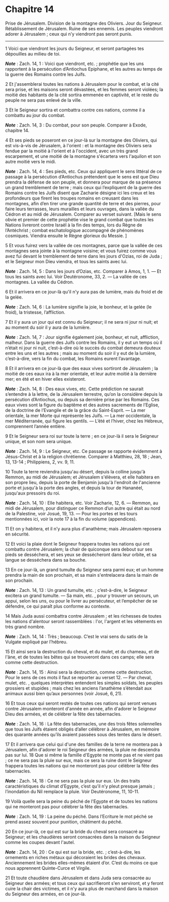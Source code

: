 # Chapitre 14

Prise de Jérusalem.
Division de la montagne des Oliviers.
Jour du Seigneur.
Rétablissement de Jérusalem.
Ruine de ses ennemis.
Les peuples viendront adorer à Jérusalem ; ceux qui n’y viendront pas seront punis.

***

1 Voici que viendront les jours du Seigneur, et seront partagées tes dépouilles au milieu de toi.

***Note*** :  Zach. 14, 1 : Voici que viendront, etc. ; prophétie que les uns rapportent à la persécution d’Antiochus Epiphane, et les autres au temps de la guerre des Romains contre les Juifs.

2 Et j'assemblerai toutes les nations à Jérusalem pour le combat, et la cité sera prise, et les maisons seront dévastées, et les femmes seront violées; la moitié des habitants de la cité sortira emmenée en captivité, et le reste du peuple ne sera pas enlevé de la ville.


3 Et le Seigneur sortira et combattra contre ces nations, comme il a combattu au jour du combat.

***Note*** :  Zach. 14, 3 : Du combat, pour son peuple. Comparer à Exode, chapitre 14.

4 Et ses pieds se poseront en ce jour-là sur la montagne des Oliviers, qui est vis-à-vis de Jérusalem, à l'orient : et la montagne des Oliviers sera fendue par la moitié à l'orient et à l'occident, avec un très grand escarpement, et une moitié de la montagne s'écartera vers l'aquilon et son autre moitié vers le midi.

***Note*** :  Zach. 14, 4 : Ses pieds, etc. Ceux qui appliquent le sens littéral de ce passage à la persécution d’Antiochus prétendent que le sens est que Dieu prendra la défense de son peuple, et donnera pour marque de sa présence un grand tremblement de terre ; mais ceux qui l’expliquent de la guerre des Romains contre les Juifs disent que Zacharie désigne ici les creux et les profondeurs que firent les troupes romains en creusant dans les montagnes, afin d’en tirer une grande quantité de terre et des pierres, pour faire leurs terrasses, leurs murailles et leurs ouvrages, dans la vallée du Cédron et au midi de Jérusalem. Comparer au verset suivant. [Mais le sens obvie et premier de cette prophétie vise le grand combat que toutes les Nations livreront contre Israël à la fin des temps, lors du Règne de l’Antéchrist ; combat eschatologique accompagné de phénomènes cosmiques. Viendra ensuite le Règne glorieux du Messie. ]

5 Et vous fuirez vers la vallée de ces montagnes, parce que la vallée de ces montagnes sera jointe à la montagne voisine; et vous fuirez comme vous avez fui devant le tremblement de terre dans les jours d'Ozias, roi de Juda ; et le Seigneur mon Dieu viendra, et tous les saints avec lui.

***Note*** :  Zach. 14, 5 : Dans les jours d’Ozias, etc. Comparer à Amos, 1, 1. ― Et tous les saints avec lui. Voir Deutéronome, 33, 2. ― La vallée de ces montagnes. La vallée du Cédron.


6 Et il arrivera en ce jour-là qu'il n'y aura pas de lumière, mais du froid et de la gelée.

***Note*** :  Zach. 14, 6 : La lumière signifie la joie, le bonheur, et la gelée (le froid), la tristesse, l’affliction.

7 Et il y aura un jour qui est connu du Seigneur; il ne sera ni jour ni nuit; et au moment du soir il y aura de la lumière.

***Note*** :  Zach. 14, 7 : Jour signifie également joie, bonheur, et nuit, affliction, malheur. Dans la guerre des Juifs contre les Romains, il y eut un temps où il n’était ni jour ni nuit, c’est-à-dire où le succès du combat demeura douteux entre les uns et les autres ; mais au moment du soir il y eut de la lumière, c’est-à-dire, vers la fin du combat, les Romains eurent l’avantage.


8 Et il arrivera en ce jour-là que des eaux vives sortiront de Jérusalem ; la moitié de ces eaux ira à la mer orientale, et leur autre moitié à la dernière mer; en été et en hiver elles existeront.

***Note*** :  Zach. 14, 8 : Des eaux vives, etc. Cette prédiction ne saurait s’entendre à la lettre, de la Jérusalem terrestre, qu’on la considère depuis la persécution d’Antiochus, ou depuis sa dernière prise par les Romains. Ces eaux vives sont la figure du baptême et des autres sacrements de l’Eglise, de la doctrine de l’Evangile et de la grâce du Saint-Esprit. ― La mer orientale, la mer Morte qui représente les Juifs. ― La mer occidentale, la mer Méditerranée, qui figure les gentils. ― L’été et l’hiver, chez les Hébreux, comprennent l’année entière.

9 Et le Seigneur sera roi sur toute la terre ; en ce jour-là il sera le Seigneur unique, et son nom sera unique.

***Note*** :  Zach. 14, 9 : Le Seigneur, etc. Ce passage se rapporte évidemment à Jésus-Christ et à la religion chrétienne. Comparer à Matthieu, 28, 18 ; Jean, 13, 13-14 ; Philippiens, 2, vv. 9, 11.

10 Toute la terre reviendra jusqu'au désert, depuis la colline jusqu'à Remmon, au midi de Jérusalem; et Jérusalem s'élèvera, et elle habitera en son propre lieu, depuis la porte de Benjamin jusqu'à l'endroit de l'ancienne porte et jusqu'à la porte des angles, et depuis la tour de Hananéel, jusqu'aux pressoirs du roi.

***Note*** :  Zach. 14, 10 : Elle habitera, etc. Voir Zacharie, 12, 6. ― Remmon, au midi de Jérusalem, pour distinguer ce Remmon d’un autre qui était au nord de la Palestine, voir Josué, 19, 13. ― Pour les portes et les tours mentionnées ici, voir la note 17 à la fin du volume (appendices).


11 Et on y habitera, et il n'y aura plus d'anathème; mais Jérusalem reposera en sécurité.


12 Et voici la plaie dont le Seigneur frappera toutes les nations qui ont combattu contre Jérusalem; la chair de quiconque sera debout sur ses pieds se desséchera, et ses yeux se dessécheront dans leur orbite, et sa langue se desséchera dans sa bouche.


13 En ce jour-là, un grand tumulte du Seigneur sera parmi eux; et un homme prendra la main de son prochain, et sa main s'entrelacera dans la main de son prochain.

***Note*** :  Zach. 14, 13 : Un grand tumulte, etc. ; c’est-à-dire, le Seigneur excitera un grand tumulte. ― Sa main, etc. , pour y trouver un secours, un appui, selon les uns, ou pour le livrer au persécuteur, et l’empêcher de se défendre, ce qui paraît plus conforme au contexte.

14 Mais Juda aussi combattra contre Jérusalem ; et les richesses de toutes les nations d'alentour seront rassemblées : l'or, l'argent et les vêtements en très grand nombre.

***Note*** :  Zach. 14, 14 : Très ; beaucoup. C’est le vrai sens du satis de la Vulgate expliqué par l’hébreu.


15 Et ainsi sera la destruction du cheval, et du mulet, et du chameau, et de l'âne, et de toutes les bêtes qui se trouveront dans ces camps; elle sera comme cette destruction.

***Note*** :  Zach. 14, 15 : Ainsi sera la destruction, comme cette destruction. Pour le sens de ces mots il faut se reporter au verset 12. ― Par cheval, mulet, etc. , quelques interprètes entendent les simples soldats, les peuples grossiers et stupides ; mais chez les anciens l’anathème s’étendait aux animaux aussi bien qu’aux personnes (voir Josué, 6, 21).


16 Et tous ceux qui seront restés de toutes ces nations qui seront venues contre Jérusalem monteront d'année en année, afin d'adorer le Seigneur Dieu des armées, et de célébrer la fête des tabernacles.

***Note*** :  Zach. 14, 16 : La fête des tabernacles, une des trois fêtes solennelles que tous les Juifs étaient obligés d’aller célébrer à Jérusalem, en mémoire des quarante années qu’ils avaient passées sous des tentes dans le désert.

17 Et il arrivera que celui qui d'une des familles de la terre ne montera pas à Jérusalem, afin d'adorer le roi Seigneur des armées, la pluie ne descendra pas sur lui. 18 Que si même la famille d'Egypte ne monte pas et ne vient pas ; ce ne sera pas la pluie sur eux, mais ce sera la ruine dont le Seigneur frappera toutes les nations qui ne monteront pas pour célébrer la fête des tabernacles.

***Note*** :  Zach. 14, 18 : Ce ne sera pas la pluie sur eux. Un des traits caractéristiques du climat d’Egypte, c’est qu’il n’y pleut presque jamais ; l’inondation du Nil remplace la pluie. Voir Deutéronome, 11, 10-11.

19 Voilà quelle sera la peine du péché de l'Egypte et de toutes les nations qui ne monteront pas pour célébrer la fête des tabernacles.

***Note*** :  Zach. 14, 19 : La peine du péché. Dans l’Ecriture le mot péché se prend assez souvent pour punition, châtiment du péché.


20 En ce jour-là, ce qui est sur la bride du cheval sera consacré au Seigneur; et les chaudières seront consacrées dans la maison du Seigneur comme les coupes devant l'autel.

***Note*** :  Zach. 14, 20 : Ce qui est sur la bride, etc. ; c’est-à-dire, les ornements en riches métaux qui décoraient les brides des chevaux. Anciennement les brides elles-mêmes étaient d’or. C’est du moins ce que nous apprennent Quinte-Curce et Virgile.

21 Et toute chaudière dans Jérusalem et dans Juda sera consacrée au Seigneur des armées; et tous ceux qui sacrifieront s'en serviront, et y feront cuire la chair des victimes, et il n'y aura plus de marchand dans la maison du Seigneur des armées, en ce jour-là.
